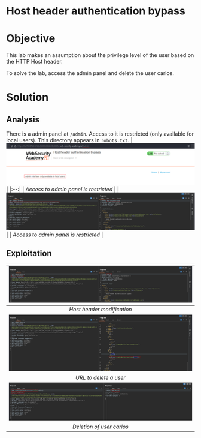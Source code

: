 # Host header authentication bypass
# Objective
 This lab makes an assumption about the privilege level of the user based on the HTTP Host header.

To solve the lab, access the admin panel and delete the user carlos. 

# Solution
## Analysis
There is a admin panel at `/admin`. Access to it is restricted (only available for local users). This directory appears in `robots.txt`.
|![](Images/image-4.png)|
|:--:| 
| *Access to admin panel is restricted* |
|![](Images/image-5.png)|
| *Access to admin panel is restricted* |


## Exploitation
|![](Images/image-6.png)|
|:--:| 
| *Host header modification* |
|![](Images/image-7.png)|
| *URL to delete a user* |
|![](Images/image-8.png)|
| *Deletion of user carlos* |
